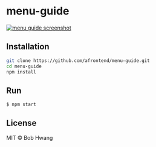 # menu-guide

[![menu guide screenshot](https://agvim.files.wordpress.com/2019/12/menu-guide.png "menu guide screenshot")](https://afrontend.github.io/game/menu-guide/)

## Installation

```sh
git clone https://github.com/afrontend/menu-guide.git
cd menu-guide
npm install
```

## Run

```sh
$ npm start
```

## License

MIT © Bob Hwang
